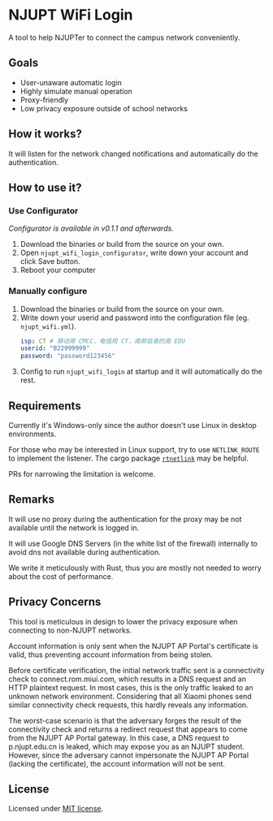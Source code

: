 # NJUPT WiFi Login
A tool to help NJUPTer to connect the campus network conveniently.

## Goals
- User-unaware automatic login
- Highly simulate manual operation
- Proxy-friendly
- Low privacy exposure outside of school networks

## How it works?
It will listen for the network changed notifications and automatically do the authentication.

## How to use it?
### Use Configurator
*Configurator is available in v0.1.1 and afterwards.*
1. Download the binaries or build from the source on your own.
2. Open `njupt_wifi_login_configurator`, write down your account and click Save button.
3. Reboot your computer

### Manually configure
1. Download the binaries or build from the source on your own.
2. Write down your userid and password into the configuration file (eg. `njupt_wifi.yml`).
   ```yaml
   isp: CT # 移动用 CMCC，电信用 CT，南邮自身的用 EDU
   userid: "B22999999"
   password: "password123456"
   ```
3. Config to run `njupt_wifi_login` at startup and it will automatically do the rest.

## Requirements
Currently it's Windows-only since the author doesn't use Linux in desktop environments. 

For those who may be interested in Linux support, try to use `NETLINK_ROUTE` to implement the listener. The cargo package [`rtnetlink`](https://github.com/little-dude/netlink/tree/master/rtnetlink) may be helpful. 

PRs for narrowing the limitation is welcome.

## Remarks
It will use no proxy during the authentication for the proxy may be not available until the network is logged in.

It will use Google DNS Servers (in the white list of the firewall) internally to avoid dns not available during authentication.

We write it meticulously with Rust, thus you are mostly not needed to worry about the cost of performance.

## Privacy Concerns
This tool is meticulous in design to lower the privacy exposure when connecting to non-NJUPT networks.

Account information is only sent when the NJUPT AP Portal's certificate is valid, thus preventing account information from being stolen.

Before certificate verification, the initial network traffic sent is a connectivity check to connect.rom.miui.com, which results in a DNS request and an HTTP plaintext request. In most cases, this is the only traffic leaked to an unknown network environment. Considering that all Xiaomi phones send similar connectivity check requests, this hardly reveals any information. 

The worst-case scenario is that the adversary forges the result of the connectivity check and returns a redirect request that appears to come from the NJUPT AP Portal gateway. In this case, a DNS request to p.njupt.edu.cn is leaked, which may expose you as an NJUPT student. However, since the adversary cannot impersonate the NJUPT AP Portal (lacking the certificate), the account information will not be sent.

## License
Licensed under [MIT license](LICENSE.txt).